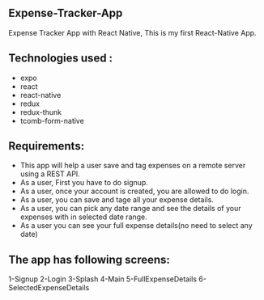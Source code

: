 ## Expense-Tracker-App
Expense Tracker App with React Native, This is my first React-Native App.

## Technologies used :

- expo
- react
- react-native
- redux
- redux-thunk
- tcomb-form-native

## Requirements:

- This app will help a user save and tag expenses on a remote server using a REST API.
- As a user, First you have to do signup.
- As a user, once your account is created, you are allowed to do login.
- As a user, you can save and tage all your expense details.
- As a user, you can pick any date range and see the details of your expenses with in selected date range.
- As a user you can see your full expense details(no need to select any date)

## The app has following screens:

1-Signup
2-Login
3-Splash
4-Main
5-FullExpenseDetails
6-SelectedExpenseDetails 

